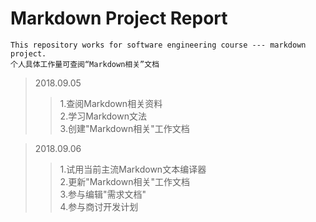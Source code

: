 # Markdown Project Report #
```This repository works for software engineering course --- markdown project.```  
```个人具体工作量可查阅“Markdown相关”文档```
>2018.09.05
>>1.查阅Markdown相关资料  
2.学习Markdown文法  
3.创建"Markdown相关"工作文档   

>2018.09.06   
>>1.试用当前主流Markdown文本编译器  
2.更新"Markdown相关"工作文档  
3.参与编辑"需求文档"  
4.参与商讨开发计划
